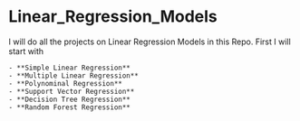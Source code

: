 # Linear_Regression_Models
I will do all the projects on Linear Regression Models in this Repo.
First I will start with 

    - **Simple Linear Regression**
    - **Multiple Linear Regression**
    - **Polynominal Regression**
    - **Support Vector Regression**
    - **Decision Tree Regression**
    - **Random Forest Regression**
    
